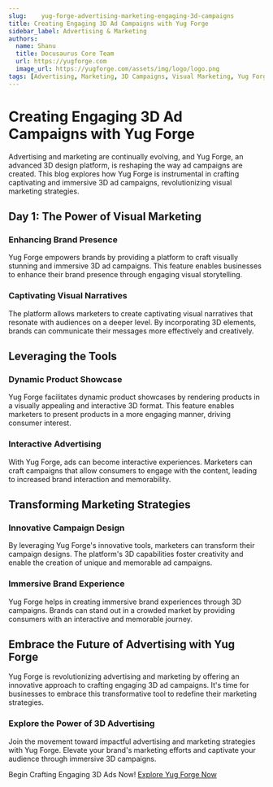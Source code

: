 ```yaml
---
slug:    yug-forge-advertising-marketing-engaging-3d-campaigns
title: Creating Engaging 3D Ad Campaigns with Yug Forge
sidebar_label: Advertising & Marketing
authors:
  name: Shanu
  title: Docusaurus Core Team
  url: https://yugforge.com
  image_url: https://yugforge.com/assets/img/logo/logo.png
tags: [Advertising, Marketing, 3D Campaigns, Visual Marketing, Yug Forge, docusaurus]
---
```


# Creating Engaging 3D Ad Campaigns with Yug Forge

Advertising and marketing are continually evolving, and Yug Forge, an advanced 3D design platform, is reshaping the way ad campaigns are created. This blog explores how Yug Forge is instrumental in crafting captivating and immersive 3D ad campaigns, revolutionizing visual marketing strategies.

## Day 1: The Power of Visual Marketing

### **Enhancing Brand Presence**

Yug Forge empowers brands by providing a platform to craft visually stunning and immersive 3D ad campaigns. This feature enables businesses to enhance their brand presence through engaging visual storytelling.

### **Captivating Visual Narratives**

The platform allows marketers to create captivating visual narratives that resonate with audiences on a deeper level. By incorporating 3D elements, brands can communicate their messages more effectively and creatively.

## Leveraging the Tools

### **Dynamic Product Showcase**

Yug Forge facilitates dynamic product showcases by rendering products in a visually appealing and interactive 3D format. This feature enables marketers to present products in a more engaging manner, driving consumer interest.

### **Interactive Advertising**

With Yug Forge, ads can become interactive experiences. Marketers can craft campaigns that allow consumers to engage with the content, leading to increased brand interaction and memorability.

## Transforming Marketing Strategies

### **Innovative Campaign Design**

By leveraging Yug Forge's innovative tools, marketers can transform their campaign designs. The platform's 3D capabilities foster creativity and enable the creation of unique and memorable ad campaigns.

### **Immersive Brand Experience**

Yug Forge helps in creating immersive brand experiences through 3D campaigns. Brands can stand out in a crowded market by providing consumers with an interactive and memorable journey.

## Embrace the Future of Advertising with Yug Forge

Yug Forge is revolutionizing advertising and marketing by offering an innovative approach to crafting engaging 3D ad campaigns. It's time for businesses to embrace this transformative tool to redefine their marketing strategies.

### Explore the Power of 3D Advertising

Join the movement toward impactful advertising and marketing strategies with Yug Forge. Elevate your brand's marketing efforts and captivate your audience through immersive 3D campaigns.

Begin Crafting Engaging 3D Ads Now! [Explore Yug Forge Now](https://www.yugforge.com)
